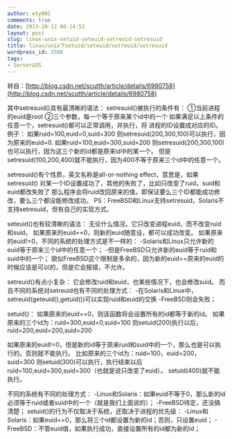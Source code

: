 ```yaml
---
author: ety001
comments: true
date: 2013-10-12 06:14:53
layout: post
slug: linux-unix-setuid-seteuid-setreuid-setresuid
title: linux/unix下setuid/seteuid/setreuid/setresuid
wordpress_id: 2508
tags:
- Server&OS
---
```


转自：[http://blog.csdn.net/scutth/article/details/6980758](http://blog.csdn.net/scutth/article/details/6980758)

其中setresuid()具有最清晰的语法：
setresuid()被执行的条件有：
①当前进程的euid是root
②三个参数，每一个等于原来某个id中的一个
如果满足以上条件的任意一个，setresuid()都可以正常调用，并执行，将
进程的ID设置成对应的ID。
例子：
如果ruid=100,euid=0,suid=300
则setresuid(200,300,100)可以执行，因为原来的euid=0.
如果ruid=100,euid=300,suid=200
则setresuid(200,300,100)也可以执行，因为这三个新的id都是原来id中的某一个。
但是setresuid(100,200,400)就不能执行，因为400不等于原来三个id中的任意一个。

setresuid()有个性质，英文名称是all-or-nothing effect，意思是，如果setresuid()
对某一个ID设置成功了，其他的失败了，比如只改变了ruid，suid和euid都改失败了
那么程序会将ruid改回原来的值，即保证要么三个ID都能成功修改，要么三个都没能修改成功。
PS：FreeBSD和Linux支持setresuid，Solaris不支持setresuid，但有自己的实现方式。<!-- more -->

seteuid()也有较清晰的语法：
无论什么情况，它只改变进程euid，而不改变ruid和suid。
如果原来的euid==0，则新的euid随意设，都可以成功改变。
如果原来的euid!=0，不同的系统的处理方式是不一样的：
-Solaris和Linux只允许新的euid等于原来三个id中的任意一个；
-但是FreeBSD只允许新的euid等于ruid和suid中的一个；
貌似FreeBSD这个限制是多余的，因为新的euid==原来的euid的时候应该是可以的，但是它会报错，不允许。

setreuid()有点小复杂：
它会修改ruid和euid，也某些情况下，也会修改suid。
而且不同的系统对setreuid也有不同的处理方式：
-在Solaris和Linux中，setreuid(geteuid(),getuid())可以实现ruid和euid的交换
-FreeBSD则会失败；

setuid()：
如果原来的euid==0，则该函数将会设置所有的id都等于新的id。
如果原来的三个id为：ruid=300,euid=0,suid=100
则setuid(200)执行以后，ruid=200,euid=200,suid=200

如果原来的euid!=0，但是新的id等于原来ruid和suid中的一个，那么也是可以执行的。否则就不能执行。
比如原来的三个id为：ruid=100，euid=200，suid=300
则setuid(300)可以执行，执行结束以后ruid=100,euid=300,suid=300（也就是说只改变了euid）。
setuid(400)就不能执行。

不同的系统有不同的处理方式：
-Linux和Solaris：如果euid不等于0，那么新的id必须等于ruid或者suid中的一个（就是我们上面说的）；
-FreeBSD待定，还没搞清楚；
setuid()的行为不仅取决于系统，还取决于进程的优先级：
-Linux和Solaris：如果euid==0，那么将三个id都设置为新的id；否则，只设置euid；
-FreeBSD：不管euid值，如果执行成功，直接设置所有的id都为新的id；

